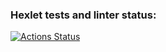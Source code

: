 ### Hexlet tests and linter status:
[![Actions Status](https://github.com/Valeria-Akshina/frontend-project-46/actions/workflows/hexlet-check.yml/badge.svg)](https://github.com/Valeria-Akshina/frontend-project-46/actions)